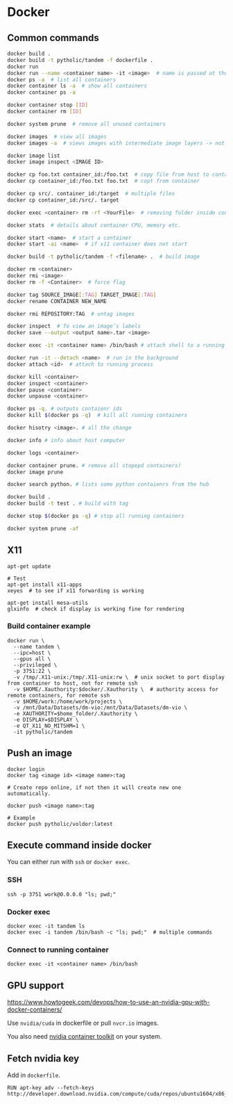 # Docker

## Common commands
```sh
docker build .
docker build -t pytholic/tandem -f dockerfile .
docker run
docker run --name <container name> -it <image>  # name is passed at the end after all the options
docker ps -a  # list all containers
docker container ls -a  # show all containers
docker container ps -a

docker container stop [ID]
docker container rm [ID]

docker system prune  # remove all unused containers

docker images  # view all images
docker images -a  # views images with intermediate image layers -> not very usefull

docker image list
docker image inspect <IMAGE ID>

docker cp foo.txt container_id:/foo.txt  # copy file from host to container
docker cp container_id:/foo.txt foo.txt  # copt from container

docker cp src/. container_id:/target  # multiple files
docker cp container_id:/src/. target

docker exec <container> rm -rf <YourFile>  # removing folder inside container

docker stats  # details about container CPU, memory etc.

docker start <name>  # start a container
docker start -ai <name>  # if x11 container does not start

docker build -t pytholic/tandem -f <filename> .  # build image

docker rm <container>
docker rmi <image>
docker rm -f <Container>  # force flag

docker tag SOURCE_IMAGE[:TAG] TARGET_IMAGE[:TAG]
docker rename CONTAINER NEW_NAME

docker rmi REPOSITORY:TAG  # untag images

docker inspect  # To view an image’s labels
docker save --output <output name>.tar <image>

docker exec -it <container name> /bin/bash # attach shell to a running container 

docker run -it --detach <name>  # run in the background
docker attach <id>  # attach to running process

docker kill <container>
docker inspect <container>
docker pause <container> 
docker unpause <container>

docker ps -q. # outputs contaienr ids
docker kill $(docker ps -q)  # kill all running containers

docker hisotry <image>. # all the change

docker info # info about host computer

docker logs <container>

docker container prune. # remove all stopepd containers)
docker image prune

docker search python. # lists some python contaienrs from the hub

docker build .
docker build -t test . # build with tag

docker stop $(docker ps -q) # stop all running containers

docker system prune -af 

```

## X11
```
apt-get update
```

```
# Test
apt-get install x11-apps
xeyes  # to see if x11 forwarding is working

apt-get install mesa-utils
glxinfo  # check if display is working fine for rendering
```


### Build container example
```
docker run \
  --name tandem \
  --ipc=host \
  --gpus all \
  --privileged \
  -p 3751:22 \
  -v /tmp/.X11-unix:/tmp/.X11-unix:rw \  # unix socket to port display from container to host, not for remote ssh
  -v $HOME/.Xauthority:$docker/.Xauthority \  # authority access for remote containers, for remote ssh
  -v $HOME/work:/home/work/projects \
  -v /mnt/Data/Datasets/dm-vio:/mnt/Data/Datasets/dm-vio \
  -e XAUTHORITY=$home_folder/.Xauthority \
  -e DISPLAY=$DISPLAY \
  -e QT_X11_NO_MITSHM=1 \
  -it pytholic/tandem
```

## Push an image
```
docker login
docker tag <image id> <image name>:tag

# Create repo online, if not then it will create new one automatically.

docker push <image name>:tag

# Example
docker push pytholic/voldor:latest
```

## Execute command inside docker
You can either run with `ssh` or `docker exec`.

### SSH
```
ssh -p 3751 work@0.0.0.0 "ls; pwd;"
```

### Docker exec
```
docker exec -it tandem ls
docker exec -i tandem /bin/bash -c "ls; pwd;"  # multiple commands
```

### Connect to running container
```
docker exec -it <container name> /bin/bash
```

## GPU support
https://www.howtogeek.com/devops/how-to-use-an-nvidia-gpu-with-docker-containers/

Use `nvidia/cuda` in dockerfile or pull `nvcr.io` images.

You also need [nvidia container toolkit](https://docs.nvidia.com/datacenter/cloud-native/container-toolkit/install-guide.html) on your system.

## Fetch nvidia key
Add in `dockerfile`.
```
RUN apt-key adv --fetch-keys http://developer.download.nvidia.com/compute/cuda/repos/ubuntu1604/x86_64/3bf863cc.pub
```
